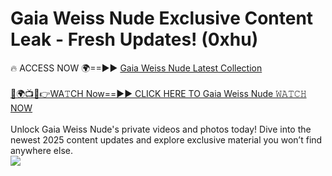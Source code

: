# Gaia Weiss Nude Exclusive Content Leak - Fresh Updates! (0xhu)

🔥 ACCESS NOW 🌍==►► <a href="https://tinyurl.com/yc657z5k" rel="nofollow">Gaia Weiss Nude Latest Collection</a>
<br><br>
[🔴🌍📺📱👉WA𝚃CH Now==►► CLICK HERE TO Gaia Weiss Nude 𝚆𝙰𝚃𝙲𝙷 NOW](https://tinyurl.com/yc657z5k)
<br><br>
Unlock Gaia Weiss Nude's private videos and photos today! Dive into the newest 2025 content updates and explore exclusive material you won’t find anywhere else.
<br>
<a href="https://tinyurl.com/yc657z5k" rel="nofollow" data-target="animated-image.originalLink"><img src="https://camo.githubusercontent.com/8a4f000d20f83aca3bf7ec5f350d767afa0574a8a352519fd8cfa583a6f93a33/68747470733a2f2f692e696d6775722e636f6d2f644a486b345a712e676966" data-canonical-src="https://i.imgur.com/dJHk4Zq.gif" style="max-width: 100%; display: inline-block;" data-target="animated-image.originalImage"></a>
<br>
